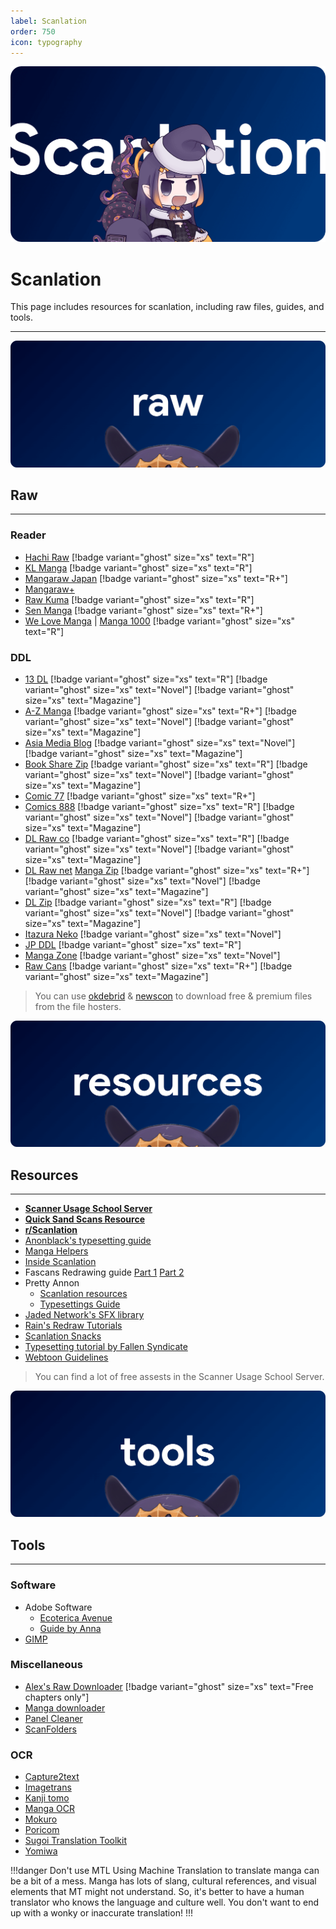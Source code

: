 ```yaml
---
label: Scanlation
order: 750
icon: typography
---
```

![](/static/thumb/scan.png)
# Scanlation
This page includes resources for scanlation, including raw files, guides, and tools.
___

![](/static/banner/raw.png)
## Raw
___
### Reader
- [Hachi Raw](https://hachiraw.com/) [!badge variant="ghost" size="xs" text="R"]
- [KL Manga](https://klmanga.com/) [!badge variant="ghost" size="xs" text="R"]
- [Mangaraw Japan](https://mangaraw.to/) [!badge variant="ghost" size="xs" text="R+"]
- [Mangaraw+](https://mangarawplus.co/)
- [Raw Kuma](https://rawkuma.com/) [!badge variant="ghost" size="xs" text="R"]
- [Sen Manga](https://raw.senmanga.com/ ) [!badge variant="ghost" size="xs" text="R+"]
- [We Love Manga](https://welovemanga.one/) | [Manga 1000](https://manga1000.top/) [!badge variant="ghost" size="xs" text="R"]

### DDL
- [13 DL](http://13dl.to/) [!badge variant="ghost" size="xs" text="R"]  [!badge variant="ghost" size="xs" text="Novel"] [!badge variant="ghost" size="xs" text="Magazine"]
- [A-Z Manga](https://www.a-zmanga.net/) [!badge variant="ghost" size="xs" text="R+"]  [!badge variant="ghost" size="xs" text="Novel"] [!badge variant="ghost" size="xs" text="Magazine"]
- [Asia Media Blog](https://asiamediablog.com/media/comic/manga/)  [!badge variant="ghost" size="xs" text="Novel"] [!badge variant="ghost" size="xs" text="Magazine"]
- [Book Share Zip](https://bszip.com/) [!badge variant="ghost" size="xs" text="R"]  [!badge variant="ghost" size="xs" text="Novel"]  [!badge variant="ghost" size="xs" text="Magazine"]
- [Comic 77](https://comic77.com/ ) [!badge variant="ghost" size="xs" text="R+"]
- [Comics 888](https://comics888.com/) [!badge variant="ghost" size="xs" text="R"]  [!badge variant="ghost" size="xs" text="Novel"] [!badge variant="ghost" size="xs" text="Magazine"]
- [DL Raw co](https://dl-raw.co/) [!badge variant="ghost" size="xs" text="R"]  [!badge variant="ghost" size="xs" text="Novel"] [!badge variant="ghost" size="xs" text="Magazine"]
- [DL Raw net](https://dlraw.net/category/raw-manga/)  [Manga Zip](https://manga-zip.info/category/raw-manga/) [!badge variant="ghost" size="xs" text="R+"]  [!badge variant="ghost" size="xs" text="Novel"] [!badge variant="ghost" size="xs" text="Magazine"]
- [DL Zip](https://dl-zip.com/) [!badge variant="ghost" size="xs" text="R"]  [!badge variant="ghost" size="xs" text="Novel"] [!badge variant="ghost" size="xs" text="Magazine"]
- [Itazura Neko](https://itazuraneko.neocities.org/library/manga/subete)  [!badge variant="ghost" size="xs" text="Novel"]
- [JP DDL](https://jpddl.com/manga) [!badge variant="ghost" size="xs" text="R"]
- [Manga Zone](http://www.manga-zone.org/)  [!badge variant="ghost" size="xs" text="Novel"]
- [Raw Cans](http://raw-cans.net/) [!badge variant="ghost" size="xs" text="R+"]  [!badge variant="ghost" size="xs" text="Magazine"]

> You can use [okdebrid](https://okdebrid.com/) & [newscon](https://www.newscon.net/d/) to download free & premium files from the file hosters.

![](/static/banner/res.png)
## Resources
___
- [**Scanner Usage School Server**](https://discord.com/invite/NCzxVB9)
- [**Quick Sand Scans Resource**](https://quicksandscans.wordpress.com/resources/)
- [**r/Scanlation**](https://www.reddit.com/r/Scanlation/)
- [Anonblack's typesetting guide](https://web.archive.org/web/20181214030153/http://prettyanonymo.us/index.php/scanlation-resources/anonblacks-typesetting-guide/)
- [Manga Helpers](https://mangahelpers.com/)
- [Inside Scanlation](https://www.insidescanlation.com/backgrounds/index.html)
- Fascans Redrawing guide [Part 1](https://fascans.com/featured/basic-redrawing-tutorials-part-1-using-clone-stamp-tool-effectively/)  [Part 2](https://fascans.com/position/redrawer/basic-redrawing-tutorials-part-2-dealing-with-linesspeed-lines/)
- Pretty Annon
	- [Scanlation resources](https://web.archive.org/web/20181214030155/http://prettyanonymo.us/index.php/scanlation-resources/)
	- [Typesettings Guide](https://web.archive.org/web/20180602045840/http://prettyanonymo.us/index.php/scanlation-resources/anonblacks-typesetting-guide)
- [Jaded Network's SFX library](http://thejadednetwork.com/sfx/)
- [Rain's Redraw Tutorials](https://web.archive.org/web/20140814131939/http://www.redhawkscans.com/showthread.php?7057-Rain-s-Redraw-Tutorials&p=112119&viewfull=1#post112119)
- [Scanlation Snacks](https://scanlationsnacks.wordpress.com/)
- [Typesetting tutorial by Fallen Syndicate](https://coloredmanga.com/rhss-comprehensive-typesetting-guide-re-hosted-version-from-fallen-syndicates-rehost/)
- [Webtoon Guidelines](https://github.com/ricafolio/awesome-webtoon-guidelines)

> You can find a lot of free assests in the Scanner Usage School Server.


![](/static/banner/tools.png)
## Tools
___
### Software
- Adobe Software
	- [Ecoterica Avenue](https://rentry.org/adobesoftware)
	- [Guide by Anna](https://docs.google.com/document/d/17PheyyF9dm7YYjaTZ9JAAY3hhdeIQ7sJ4sylTG9_6xI/edit)
- [GIMP](https://www.gimp.org/)

### Miscellaneous 
- [Alex's Raw Downloader](https://raws.alexeliot.xyz/)  [!badge variant="ghost" size="xs" text="Free chapters only"]
- [Manga downloader](https://github.com/xuzhengyi1995/Manga_downloader)
- [Panel Cleaner](https://github.com/VoxelCubes/PanelCleaner)
- [ScanFolders](https://github.com/Fris44/ScanFolders)

### OCR
- [Capture2text](https://capture2text.sourceforge.net/)
- [Imagetrans](https://www.basiccat.org/imagetrans/)
- [Kanji tomo](https://www.kanjitomo.net/)
- [Manga OCR](https://github.com/kha-white/manga-ocr)
- [Mokuro](https://github.com/kha-white/mokuro)
- [Poricom](https://github.com/blueaxis/Poricom)
- [Sugoi Translation Toolkit](https://www.patreon.com/mingshiba)
- [Yomiwa](https://www.yomiwa.net/)

!!!danger Don't use MTL
Using Machine Translation to translate manga can be a bit of a mess. Manga has lots of slang, cultural references, and visual elements that MT might not understand. So, it's better to have a human translator who knows the language and culture well. You don't want to end up with a wonky or inaccurate translation!
!!!